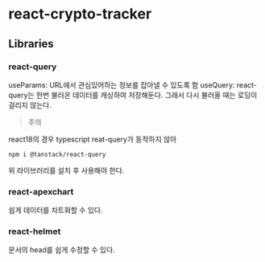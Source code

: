 # react-crypto-tracker

## Libraries

### react-query

useParams: URL에서 관심있어하는 정보를 잡아낼 수 있도록 함
useQuery: react-query는 한번 불러온 데이터를 캐싱하여 저장해둔다. 그래서 다시 불러올 때는 로딩이 걸리지 않는다.

> 주의

react18의 경우 typescript reat-query가 동작하지 않아

```
npm i @tanstack/react-query
```

위 라이브러리를 설치 후 사용해야 한다.

### react-apexchart

쉽게 데이터를 차트화할 수 있다.

### react-helmet

문서의 head를 쉽게 수정할 수 있다.
